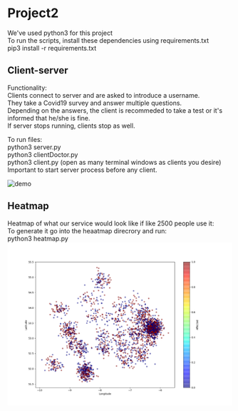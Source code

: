 # Project2

We've used python3 for this project\
To run the scripts, install these dependencies using requirements.txt\
pip3 install -r requirements.txt

## Client-server

Functionality:\
    Clients connect to server and are asked to introduce a username.\
    They take a Covid19 survey and answer multiple questions.\
    Depending on the answers, the client is recommeded to take a test or it's informed that he/she is fine.\
    If server stops running, clients stop as well.
    
To run files:\
python3 server.py\
python3 clientDoctor.py\
python3 client.py (open as many terminal windows as clients you desire)\
Important to start server process before any client.

![demo](images/demo.png)

## Heatmap

Heatmap of what our service would look like if like 2500 people use it:\
To generate it go into the heaatmap direcrory and run:\
python3 heatmap.py\
![heatmap](images/heatmapimg.png)

